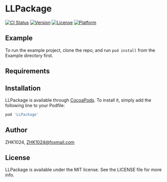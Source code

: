 # LLPackage

[![CI Status](https://img.shields.io/travis/ruris/LLPackage.svg?style=flat)](https://travis-ci.org/ruris/LLPackage)
[![Version](https://img.shields.io/cocoapods/v/LLPackage.svg?style=flat)](https://cocoapods.org/pods/LLPackage)
[![License](https://img.shields.io/cocoapods/l/LLPackage.svg?style=flat)](https://cocoapods.org/pods/LLPackage)
[![Platform](https://img.shields.io/cocoapods/p/LLPackage.svg?style=flat)](https://cocoapods.org/pods/LLPackage)

## Example

To run the example project, clone the repo, and run `pod install` from the Example directory first.

## Requirements

## Installation

LLPackage is available through [CocoaPods](https://cocoapods.org). To install
it, simply add the following line to your Podfile:

```ruby
pod 'LLPackage'
```

## Author

ZHK1024, ZHK1024@foxmail.com

## License

LLPackage is available under the MIT license. See the LICENSE file for more info.
